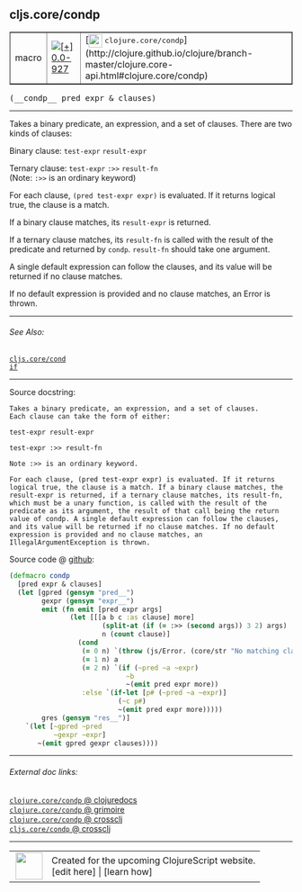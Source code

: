 ## cljs.core/condp



 <table border="1">
<tr>
<td>macro</td>
<td><a href="https://github.com/cljsinfo/cljs-api-docs/tree/0.0-927"><img valign="middle" alt="[+] 0.0-927" title="Added in 0.0-927" src="https://img.shields.io/badge/+-0.0--927-lightgrey.svg"></a> </td>
<td>
[<img height="24px" valign="middle" src="http://i.imgur.com/1GjPKvB.png"> <samp>clojure.core/condp</samp>](http://clojure.github.io/clojure/branch-master/clojure.core-api.html#clojure.core/condp)
</td>
</tr>
</table>


 <samp>
(__condp__ pred expr & clauses)<br>
</samp>

---

Takes a binary predicate, an expression, and a set of clauses. There are two
kinds of clauses:

Binary clause: `test-expr` `result-expr`

Ternary clause: `test-expr` `:>>` `result-fn`<br />
(Note: `:>>` is an ordinary keyword)

For each clause, `(pred test-expr expr)` is evaluated. If it returns logical
true, the clause is a match.

If a binary clause matches, its `result-expr` is returned.

If a ternary clause matches, its `result-fn` is called with the result of the
predicate and returned by `condp`. `result-fn` should take one argument.

A single default expression can follow the clauses, and its value will be
returned if no clause matches.

If no default expression is provided and no clause matches, an Error is thrown.

---


###### See Also:

[`cljs.core/cond`](cljs.core_cond.md)<br>
[`if`](special_if.md)<br>

---


Source docstring:

```
Takes a binary predicate, an expression, and a set of clauses.
Each clause can take the form of either:

test-expr result-expr

test-expr :>> result-fn

Note :>> is an ordinary keyword.

For each clause, (pred test-expr expr) is evaluated. If it returns
logical true, the clause is a match. If a binary clause matches, the
result-expr is returned, if a ternary clause matches, its result-fn,
which must be a unary function, is called with the result of the
predicate as its argument, the result of that call being the return
value of condp. A single default expression can follow the clauses,
and its value will be returned if no clause matches. If no default
expression is provided and no clause matches, an
IllegalArgumentException is thrown.
```


Source code @ [github](https://github.com/clojure/clojurescript/blob/r1877/src/clj/cljs/core.clj#L929-L969):

```clj
(defmacro condp
  [pred expr & clauses]
  (let [gpred (gensym "pred__")
        gexpr (gensym "expr__")
        emit (fn emit [pred expr args]
               (let [[[a b c :as clause] more]
                       (split-at (if (= :>> (second args)) 3 2) args)
                       n (count clause)]
                 (cond
                  (= 0 n) `(throw (js/Error. (core/str "No matching clause: " ~expr)))
                  (= 1 n) a
                  (= 2 n) `(if (~pred ~a ~expr)
                             ~b
                             ~(emit pred expr more))
                  :else `(if-let [p# (~pred ~a ~expr)]
                           (~c p#)
                           ~(emit pred expr more)))))
        gres (gensym "res__")]
    `(let [~gpred ~pred
           ~gexpr ~expr]
       ~(emit gpred gexpr clauses))))
```

<!--
Repo - tag - source tree - lines:

 <pre>
clojurescript @ r1877
└── src
    └── clj
        └── cljs
            └── <ins>[core.clj:929-969](https://github.com/clojure/clojurescript/blob/r1877/src/clj/cljs/core.clj#L929-L969)</ins>
</pre>

-->

---



###### External doc links:

[`clojure.core/condp` @ clojuredocs](http://clojuredocs.org/clojure.core/condp)<br>
[`clojure.core/condp` @ grimoire](http://conj.io/store/v1/org.clojure/clojure/1.7.0-beta3/clj/clojure.core/condp/)<br>
[`clojure.core/condp` @ crossclj](http://crossclj.info/fun/clojure.core/condp.html)<br>
[`cljs.core/condp` @ crossclj](http://crossclj.info/fun/cljs.core/condp.html)<br>

---

 <table>
<tr><td>
<img valign="middle" align="right" width="48px" src="http://i.imgur.com/Hi20huC.png">
</td><td>
Created for the upcoming ClojureScript website.<br>
[edit here] | [learn how]
</td></tr></table>

[edit here]:https://github.com/cljsinfo/cljs-api-docs/blob/master/cljsdoc/cljs.core_condp.cljsdoc
[learn how]:https://github.com/cljsinfo/cljs-api-docs/wiki/cljsdoc-files

<!--

This information was too distracting to show to readers, but I'll leave it
commented here since it is helpful to:

- pretty-print the data used to generate this document
- and show how to retrieve that data



The API data for this symbol:

```clj
{:description "Takes a binary predicate, an expression, and a set of clauses. There are two\nkinds of clauses:\n\nBinary clause: `test-expr` `result-expr`\n\nTernary clause: `test-expr` `:>>` `result-fn`<br />\n(Note: `:>>` is an ordinary keyword)\n\nFor each clause, `(pred test-expr expr)` is evaluated. If it returns logical\ntrue, the clause is a match.\n\nIf a binary clause matches, its `result-expr` is returned.\n\nIf a ternary clause matches, its `result-fn` is called with the result of the\npredicate and returned by `condp`. `result-fn` should take one argument.\n\nA single default expression can follow the clauses, and its value will be\nreturned if no clause matches.\n\nIf no default expression is provided and no clause matches, an Error is thrown.",
 :ns "cljs.core",
 :name "condp",
 :signature ["[pred expr & clauses]"],
 :history [["+" "0.0-927"]],
 :type "macro",
 :related ["cljs.core/cond" "special/if"],
 :full-name-encode "cljs.core_condp",
 :source {:code "(defmacro condp\n  [pred expr & clauses]\n  (let [gpred (gensym \"pred__\")\n        gexpr (gensym \"expr__\")\n        emit (fn emit [pred expr args]\n               (let [[[a b c :as clause] more]\n                       (split-at (if (= :>> (second args)) 3 2) args)\n                       n (count clause)]\n                 (cond\n                  (= 0 n) `(throw (js/Error. (core/str \"No matching clause: \" ~expr)))\n                  (= 1 n) a\n                  (= 2 n) `(if (~pred ~a ~expr)\n                             ~b\n                             ~(emit pred expr more))\n                  :else `(if-let [p# (~pred ~a ~expr)]\n                           (~c p#)\n                           ~(emit pred expr more)))))\n        gres (gensym \"res__\")]\n    `(let [~gpred ~pred\n           ~gexpr ~expr]\n       ~(emit gpred gexpr clauses))))",
          :title "Source code",
          :repo "clojurescript",
          :tag "r1877",
          :filename "src/clj/cljs/core.clj",
          :lines [929 969]},
 :full-name "cljs.core/condp",
 :clj-symbol "clojure.core/condp",
 :docstring "Takes a binary predicate, an expression, and a set of clauses.\nEach clause can take the form of either:\n\ntest-expr result-expr\n\ntest-expr :>> result-fn\n\nNote :>> is an ordinary keyword.\n\nFor each clause, (pred test-expr expr) is evaluated. If it returns\nlogical true, the clause is a match. If a binary clause matches, the\nresult-expr is returned, if a ternary clause matches, its result-fn,\nwhich must be a unary function, is called with the result of the\npredicate as its argument, the result of that call being the return\nvalue of condp. A single default expression can follow the clauses,\nand its value will be returned if no clause matches. If no default\nexpression is provided and no clause matches, an\nIllegalArgumentException is thrown."}

```

Retrieve the API data for this symbol:

```clj
;; from Clojure REPL
(require '[clojure.edn :as edn])
(-> (slurp "https://raw.githubusercontent.com/cljsinfo/cljs-api-docs/catalog/cljs-api.edn")
    (edn/read-string)
    (get-in [:symbols "cljs.core/condp"]))
```

-->
